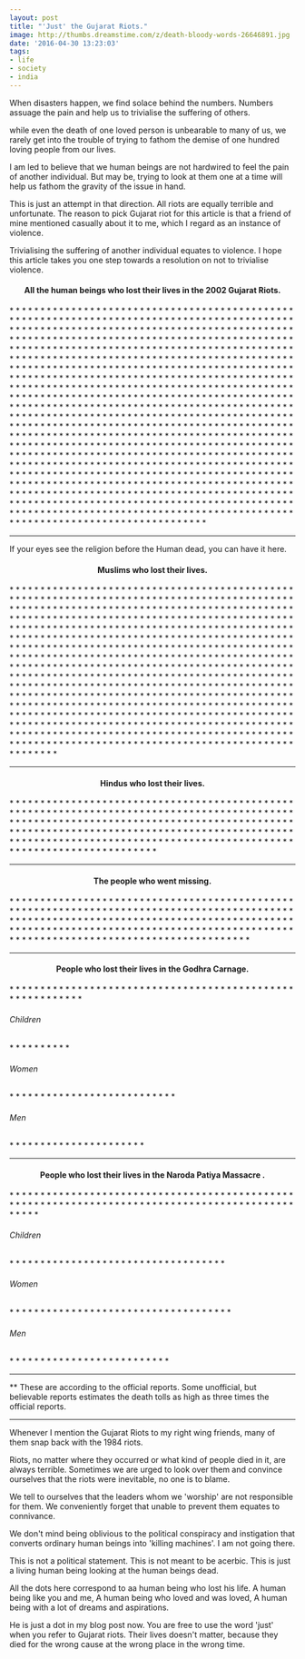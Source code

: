 ```yaml
---
layout: post
title: "'Just' the Gujarat Riots."
image: http://thumbs.dreamstime.com/z/death-bloody-words-26646891.jpg
date: '2016-04-30 13:23:03'
tags:
- life
- society
- india
---
```


When disasters happen, we find solace behind the numbers. Numbers assuage the pain and help us to trivialise the suffering of others.

while even the death of one loved person is unbearable to many of us, we rarely get into the trouble of trying to fathom the demise of one hundred loving people from our lives.

I am led to believe that we human beings are not hardwired to feel the pain of another individual. But may be, trying to look at them one at a time will help us fathom the gravity of the issue in hand.

This is just an attempt in that direction. All riots are equally terrible and unfortunate. The reason to pick Gujarat riot for this article is that a friend of mine mentioned casually about it to me, which I regard as an instance of violence.

Trivialising the suffering of another individual equates to violence. I hope this article takes you one step towards a resolution on not to trivialise violence.

<center> <h4>All the human beings who lost their lives in the 2002 Gujarat Riots.</h4></center>

<p>* * * * * * * * * * * * * * * * * * * * * * * * * * * * * * * * * * * * * * * * * * * * * * * * * * * * * * * * * * * * * * * * * * * * * * * * * * * * * * * * * * * * * * * * * * * * * * * * * * * * * * * * * * * * * * * * * * * * * * * * * * * * * * * * * * * * * * * * * * * * * * * * * * * * * * * * * * * * * * * * * * * * * * * * * * * * * * * * * * * * * * * * * * * * * * * * * * * * * * * * * * * * * * * * * * * * * * * * * * * * * * * * * * * * * * * * * * * * * * * * * * * * * * * * * * * * * * * * * * * * * * * * * * * * * * * * * * * * * * * * * * * * * * * * * * * * * * * * * * * * * * * * * * * * * * * * * * * * * * * * * * * * * * * * * * * * * * * * * * * * * * * * * * * * * * * * * * * * * * * * * * * * * * * * * * * * * * * * * * * * * * * * * * * * * * * * * * * * * * * * * * * * * * * * * * * * * * * * * * * * * * * * * * * * * * * * * * * * * * * * * * * * * * * * * * * * * * * * * * * * * * * * * * * * * * * * * * * * * * * * * * * * * * * * * * * * * * * * * * * * * * * * * * * * * * * * * * * * * * * * * * * * * * * * * * * * * * * * * * * * * * * * * * * * * * * * * * * * * * * * * * * * * * * * * * * * * * * * * * * * * * * * * * * * * * * * * * * * * * * * * * * * * * * * * * * * * * * * * * * * * * * * * * * * * * * * * * * * * * * * * * * * * * * * * * * * * * * * * * * * * * * * * * * * * * * * * * * * * * * * * * * * * * * * * * * * * * * * * * * * * * * * * * * * * * * * * * * * * * * * * * * * * * * * * * * * * * * * * * * * * * * * * * * * * * * * * * * * * * * * * * * * * * * * * * * * * * * * * * * * * * * * * * * * * * * * * * * * * * * * * * * * * * * * * * * * * * * * * * * * * * * * * * * * * * * * * * * * * * * * * * * * * * * * * * * * * * * * * * * * * * * * * * * * * * * * * * * * * * * * * * * * * * * * * * * * * * * * * * * * * * * * * * * * * * * * * * * * * * * * * * * * * * * * * * * * * * * * * * * * * * * * * * * * * * * * * * * * * * * * * * * * * * * * * * * * * * * * * * * * * * * * * * * * * * * * * * * * * * * * * * * * * * * * * * * * * * * * * * * * * * * * * * * * * * * * * * * * * * * * * * * *</p>

<hr>

If your eyes see the religion before the Human dead, you can have it here.

<center> <h4>Muslims who lost their lives.</h4></center>

<p>* * * * * * * * * * * * * * * * * * * * * * * * * * * * * * * * * * * * * * * * * * * * * * * * * * * * * * * * * * * * * * * * * * * * * * * * * * * * * * * * * * * * * * * * * * * * * * * * * * * * * * * * * * * * * * * * * * * * * * * * * * * * * * * * * * * * * * * * * * * * * * * * * * * * * * * * * * * * * * * * * * * * * * * * * * * * * * * * * * * * * * * * * * * * * * * * * * * * * * * * * * * * * * * * * * * * * * * * * * * * * * * * * * * * * * * * * * * * * * * * * * * * * * * * * * * * * * * * * * * * * * * * * * * * * * * * * * * * * * * * * * * * * * * * * * * * * * * * * * * * * * * * * * * * * * * * * * * * * * * * * * * * * * * * * * * * * * * * * * * * * * * * * * * * * * * * * * * * * * * * * * * * * * * * * * * * * * * * * * * * * * * * * * * * * * * * * * * * * * * * * * * * * * * * * * * * * * * * * * * * * * * * * * * * * * * * * * * * * * * * * * * * * * * * * * * * * * * * * * * * * * * * * * * * * * * * * * * * * * * * * * * * * * * * * * * * * * * * * * * * * * * * * * * * * * * * * * * * * * * * * * * * * * * * * * * * * * * * * * * * * * * * * * * * * * * * * * * * * * * * * * * * * * * * * * * * * * * * * * * * * * * * * * * * * * * * * * * * * * * * * * * * * * * * * * * * * * * * * * * * * * * * * * * * * * * * * * * * * * * * * * * * * * * * * * * * * * * * * * * * * * * * * * * * * * * * * * * * * * * * * * * * * * * * * * * * * * * * * * * * * * * * * * * * * * * * * * * * * * * * * * * * * * * * * * * * * * * * * * * * * * * * * * * * * * * * * * * * * * * * * * * * * * * * * * * * * * * * * * * * * * * * * * * * * *</p>

<hr>

<center> <h4>Hindus who lost their lives.</h4></center>

<p>* * * * * * * * * * * * * * * * * * * * * * * * * * * * * * * * * * * * * * * * * * * * * * * * * * * * * * * * * * * * * * * * * * * * * * * * * * * * * * * * * * * * * * * * * * * * * * * * * * * * * * * * * * * * * * * * * * * * * * * * * * * * * * * * * * * * * * * * * * * * * * * * * * * * * * * * * * * * * * * * * * * * * * * * * * * * * * * * * * * * * * * * * * * * * * * * * * * * * * * * * * * * * * * * * * * * * * * * * * * * * * * * * * * * * * * * * * * * * * * * * * * * * * * * * * * * * * </p>

<hr>

<center><h4>The people who went missing.</h4></center>

<p>* * * * * * * * * * * * * * * * * * * * * * * * * * * * * * * * * * * * * * * * * * * * * * * * * * * * * * * * * * * * * * * * * * * * * * * * * * * * * * * * * * * * * * * * * * * * * * * * * * * * * * * * * * * * * * * * * * * * * * * * * * * * * * * * * * * * * * * * * * * * * * * * * * * * * * * * * * * * * * * * * * * * * * * * * * * * * * * * * * * * * * * * * * * * * * * * * * * * * * * * * * * * * * * * * * * * * * * * * * * * * * *</p>

<hr>

<center><h4>People who lost their lives in the Godhra Carnage. </h4></center>

<p>* * * * * * * * * * * * * * * * * * * * * * * * * * * * * * * * * * * * * * * * * * * * * * * * * * * * * * * * * * </p>

<h6>Children</h6>

<p>* * * * * * * * * * </p>
<h6>Women</h6>

<p>* * * * * * * * * * * * * * * * * * * * * * * * * * * </p>
<h6>Men</h6>

<p>* * * * * * * * * * * * * * * * * * * * * *</p>

<hr>


<center><h4>People who lost their lives in the Naroda Patiya Massacre . </h4></center>

<p>* * * * * * * * * * * * * * * * * * * * * * * * * * * * * * * * * * * * * * * * * * * * * * * * * * * * * * * * * * * * * * * * * * * * * * * * * * * * * * * * * * * * * * * * * * * * * * * * *</p>

<h6>Children</h6>

<p>* * * * * * * * * * * * * * * * * * * * * * * * * * * * * * * * * * *</p>

<h6>Women</h6>

<p>* * * * * * * * * * * * * * * * * * * * * * * * * * * * * * * * * * * *</p>

<h6>Men</h6>

<p>* * * * * * * * * * * * * * * * * * * * * * * * * *</p>


<hr>
** These are according to the official reports. Some unofficial, but believable reports estimates the death tolls as high as three times the official reports. 

<hr>

Whenever I mention the Gujarat Riots to my right wing friends, many of them snap back with the 1984 riots. 

Riots, no matter where they occurred or what kind of people died in it, are always terrible. Sometimes we are urged to look over them and convince ourselves that the riots were inevitable, no one is to blame.

We tell to ourselves that the leaders whom we 'worship' are not responsible for them. We conveniently forget that unable to prevent them equates to connivance. 

We don't mind being oblivious to the political conspiracy and instigation that converts ordinary human beings into 'killing machines'. I am not going there.

This is not a political statement. This is not meant to be acerbic. This is just a living human being looking at the human beings dead.

All the dots here correspond to aa human being who lost his life. A human being like you and me, A human being who loved and was loved, A human being with a lot of dreams and aspirations. 

He is just a dot in my blog post now. You are free to use the word 'just' when you refer to Gujarat riots. Their lives doesn't matter, because they died for the wrong cause at the wrong place in the wrong time.


